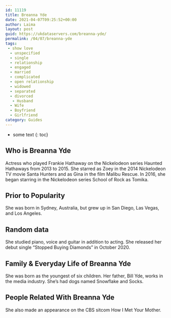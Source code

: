 ```yaml
---
id: 11119
title: Breanna Yde
date: 2021-04-07T09:25:52+00:00
author: Laima
layout: post
guid: https://ukdataservers.com/breanna-yde/
permalink: /04/07/breanna-yde
tags:
 - show love
  - unspecified
  - single
  - relationship
  - engaged
  - married
  - complicated
  - open relationship
  - widowed
  - separated
  - divorced
   - Husband
  - Wife
  - Boyfriend
  - Girlfriend
category: Guides
---
```


* some text
{: toc}


## Who is Breanna Yde
                  
                  
                  
Actress who played Frankie Hathaway on the Nickelodeon series Haunted Hathaways from 2013 to 2015. She starred as Zoey in the 2014 Nickelodeon TV movie Santa Hunters and as Gina in the film Malibu Rescue. In 2016, she began starring in the Nickelodeon series School of Rock as Tomika.
                  
              
            
              
            
                
                
                
## Prior to Popularity
                  
                  
                  
She was born in Sydney, Australia, but grew up in San Diego, Las Vegas, and Los Angeles.
                  
              
            
              
            
                
                
                
## Random data
                  
                  
                  
She studied piano, voice and guitar in addition to acting. She released her debut single &#8220;Stopped Buying Diamonds&#8221; in October 2020.
                  
              
            
              
            
                
                
                
## Family & Everyday Life of Breanna Yde
                  
                  
                  
She was born as the youngest of six children. Her father, Bill Yde, works in the media industry. She&#8217;s had dogs named Snowflake and Socks.
                  
              
            
              
            
                
                
                
## People Related With Breanna Yde
                  
                  
                  
She also made an appearance on the CBS sitcom How I Met Your Mother.
                  
              
            
              
            
                
              
            
              
              
            
            
              
            
          
          
          